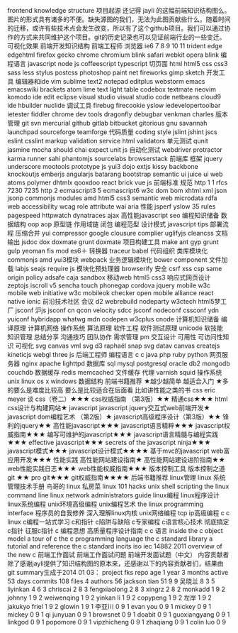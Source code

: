 frontend knowledge structure 项目起源 还记得 jayli 的这幅前端知识结构图么。 图片的形式具有诸多的不便。缺失源图的我们，无法为此图贡献些什么，随着时间的迁移，或许有些技术点会发生改变，所以有了这个github项目。我们可以通过协作的方式来共同维护这个项目。git的历史记录也可以见证前端行业的一些变迁。 可视化效果 前端开发知识结构 前端工程师 浏览器 ie6 7 8 9 10 11 trident edge edgehtml firefox gecko chrome chromium blink safari webkit opera blink 编程语言 javascript node js coffeescript typescript 切页面 html html5 css css3 sass less stylus postcss photoshop paint net fireworks gimp sketch 开发工具 编辑器和ide vim sublime text2 notepad editplus webstorm emacs emacswiki brackets atom lime text light table codebox textmate neovim komodo ide edit eclipse visual studio visual studio code netbeans cloud9 ide hbuilder nuclide 调试工具 firebug firecookie yslow iedevelopertoolbar ietester fiddler chrome dev tools dragonfly debugbar venkman charles 版本管理 git svn mercurial github gitlab bitbucket gitorious gnu savannah launchpad sourceforge teamforge 代码质量 coding style jslint jshint jscs eslint csslint markup validation service html validators 单元测试 qunit jasmine mocha should chai expect unit js 自动化测试 webdriver protractor karma runner sahi phantomjs sourcelabs browserstack 前端库 框架 jquery underscore mootools prototype js yui3 dojo extjs kissy backbone knockoutjs emberjs angularjs batarang bootstrap semantic ui juice ui web atoms polymer dhtmlx qooxdoo react brick vue js 前端标准 规范 http 1 1 rfcs 7230 7235 http 2 ecmascript3 5 ecmascript6 w3c dom bom xhtml xml json jsonp commonjs modules amd html5 css3 semantic web microdata rdfa web accessibility wcag role attribute wai aria 性能 jsperf yslow 35 rules pagespeed httpwatch dynatraces ajax 高性能javascript seo 编程知识储备 数据结构 oop aop 原型链 作用域链 闭包 编程范型 设计模式 javascript tips 部署流程 压缩合并 yui compressor google clousure complier uglifyjs cleancss 文档输出 jsdoc dox doxmate grunt doxmate 项目构建工具 make ant gyp grunt gulp yeoman fis mod es6＋ 转换器 traceur babel 代码组织 类库模块化 commonjs amd yui3模块 webpack 业务逻辑模块化 bower component 文件加载 labjs seajs require js 模块化预处理器 browserify 安全 csrf xss csp same origin policy adsafe caja sandbox 移动web html5 css3 响应式网页设计 zeptojs iscroll v5 sencha touch phonegap cordova jquery mobile w3c mobile web initiative w3c mobileok checker open mobile alliance react native ionic 前沿技术社区 会议 d2 webrebuild nodeparty w3ctech html5梦工厂 jsconf 沪js jsconf cn qcon velocity sdcc jsconf nodeconf cssconf ydn yuiconf hybridapp whatwg mdn codepen w3cplus cnode 计算机知识储备 编译原理 计算机网络 操作系统 算法原理 软件工程 软件测试原理 unicode 软技能 知识管理 总结分享 沟通技巧 团队协作 需求管理 pm 交互设计 可用性 可访问性知识 可视化 svg canvas vml svg d3 raphaël snap svg datav canvas createjs kineticjs webgl three js 后端工程师 编程语言 c c java php ruby python 网页服务器 nginx apache lighttpd 数据库 sql mysql postgresql oracle db2 mongodb couchdb 数据缓存 redis memcached 文件缓存 代理 varnish squid 操作系统 unix linux os x windows 数据结构 前端书籍推荐 ★越少越简单 越适合入门 ★多的要么是难度比较高 要么是比较适合在后面看 比如讲性能之类的书 css eric meyer 谈 css（卷二）★★★ css权威指南 （第3版）★★ 精通css★★★ html css设计与构建网站★ javascript javascript jquery交互式web前端开发★ javascript dom编程艺术 （第2版）★ javascript高级程序设计（第3版）★★ 锋利的jquery★★ 高性能javascript★★★ javascript语言精粹★★★ javascript权威指南★★★ 编写可维护的javascript★★★ javascript语言精髓与编程实践★★★ effective javascript★★★ secrets of the javascript ninja★★★ javascript模式★★★ javascript设计模式★★★★ 基于mvc的javascript web富应用开发★★★ 性能实践 高性能网站建设指南★ 高性能网站建设进阶指南★★ web性能实践日志★★★ web性能权威指南★★★ 版本控制工具 版本控制之道 git ★★ pro git★★★ git权威指南★★★★ 后端书籍推荐 linux管理 linux 系统管理技术手册 鸟哥的 linux 私房菜 linux 101 hacks unix shell scripting the linux command line linux network administrators guide linux编程 linux程序设计 linux系统编程 unix环境高级编程 unix编程艺术 the linux programming interface 程序员的自我修养 深入理解linux内核 unix网络编程 tcp ip高级编程 c c linux c编程一站式学习 c和指针 c陷阱与缺陷 c专家编程 c语言核心技术 彻底搞定c指针 征服c指针 c 编程思想 高质量程序设计指南 c c 语言 inside the c object model a tour of c the c programming language the c standard library a tutorial and reference the c standard incits iso iec 14882 2011 overview of the new c 前端工作面试 前端工作面试问题 前端开发面试题（中文） 内容贡献者 除了感谢jayli提供了知识结构图的原本来，还感谢以下的内容贡献者们，结果由git summary生成于2014 01 03： project fks repo age 1 year 3 months active 53 days commits 108 files 4 authors 56 jackson tian 51 9 9 吴晓兰 8 3 5 liyinkan 4 6 3 chriscai 2 8 3 fengxiaolong 2 8 3 xingrz 2 8 2 monkadd 1 9 2 johnny 1 9 2 weiwenqing 1 9 2 yinkan li 1 9 2 copypeng 1 9 2 左岸 1 9 2 jakukyo friel 1 9 2 glowin 1 9 1 李亚川 0 9 1 evan you 0 9 1 mickey 0 9 1 mickey 0 9 1 qi junyuan 0 9 1 browsnet 0 9 1 doabit 0 9 1 guoxiangyang 0 9 1 linkgod 0 9 1 popomore 0 9 1 vipzhicheng 0 9 1 zhaqiang 0 9 1 colin luo 0 9